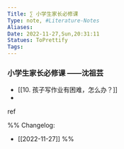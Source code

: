 ```yaml
---
Title: ∑ 小学生家长必修课 
Type: note, #Literature-Notes 
Aliases: 
Date: 2022-11-27,Sun,20:31:11 
Statues: ToPrettify 
Tags: 
---
```


### 小学生家长必修课 ——沈祖芸
- [[10. 孩子写作业有困难，怎么办？]]
- 











ref

%%
Changelog:
- [[2022-11-27]]
%%

